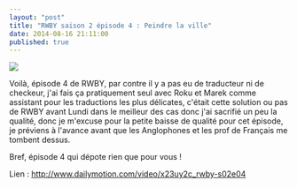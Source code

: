 ```yaml
---
layout: "post"
title: "RWBY saison 2 épisode 4 : Peindre la ville"
date: 2014-08-16 21:11:00
published: true
---
```

![](https://img3.wikia.nocookie.net/__cb20140814235702/rwby/images/thumb/2/20/Painting_the_town_thumb.jpg/250px-Painting_the_town_thumb.jpg)

Voilà, épisode 4 de RWBY, par contre il y a pas eu de traducteur ni de checkeur, j'ai fais ça pratiquement seul avec Roku et Marek comme assistant pour les traductions les plus délicates, c'était cette solution ou pas de RWBY avant Lundi dans le meilleur des cas donc j'ai sacrifié un peu la qualité, donc je m'excuse pour la petite baisse de qualité pour cet épisode, je préviens à l'avance avant que les Anglophones et les prof de Français me tombent dessus.

Bref, épisode 4 qui dépote rien que pour vous !

Lien : <http://www.dailymotion.com/video/x23uy2c_rwby-s02e04>
